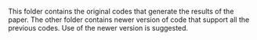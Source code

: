 This folder contains the original codes that generate the results of the paper. 
The other folder contains newer version of code that support all the previous codes.
Use of the newer version is suggested. 
